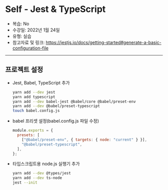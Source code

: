 # Self - Jest & TypeScript

- 복습: No
- 수강일: 2022년 1월 24일
- 유형: 실습
- 참고자료 및 링크: https://jestjs.io/docs/getting-started#generate-a-basic-configuration-file

---

## 프로젝트 설정

- Jest, Babel, TypeScript 추가
  ```bash
  yarn add --dev jest
  yarn add typescript
  yarn add --dev babel-jest @babel/core @babel/preset-env
  yarn add --dev @babel/preset-typescript
  touch babel.config.js
  ```
- babel 프리셋 설정(babel.config.js 파일 수정)
  ```jsx
  module.exports = {
    presets: [
      ["@babel/preset-env", { targets: { node: "current" } }],
      "@babel/preset-typescript",
    ],
  };
  ```
- 타입스크립트용 node.js 실행기 추가
  ```bash
  yarn add --dev @types/jest
  yarn add --dev ts-node
  jest --init
  ```
